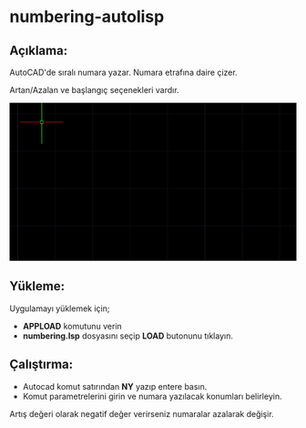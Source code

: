 # numbering-autolisp
## Açıklama:
AutoCAD'de sıralı numara yazar. Numara etrafına daire çizer.

Artan/Azalan ve başlangıç seçenekleri vardır.

![Uygulama](https://github.com/akcansoft/numbering-autolisp/blob/main/numbering-lsp.gif)
## Yükleme:
Uygulamayı yüklemek için;
* **APPLOAD** komutunu verin
* **numbering.lsp** dosyasını seçip **LOAD** butonunu tıklayın.

## Çalıştırma:
* Autocad komut satırından **NY** yazıp entere basın.
* Komut parametrelerini girin ve numara yazılacak konumları belirleyin.

Artış değeri olarak negatif değer verirseniz numaralar azalarak değişir.
